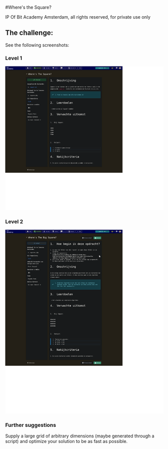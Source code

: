 #Where's the Square? 

IP Of Bit Academy Amsterdam, all rights reserved, for private use only 

## The challenge: 

See the following screenshots: 

### Level 1

![assignment](jarvis_bit_academy_assignment.png)

### Level 2

![assignment 2](jarvis_bit_academy_assignment_2.png)

### Further suggestions

Supply a large grid of arbitrary dimensions (maybe generated through a script) and
optimize your solution to be as fast as possible. 
